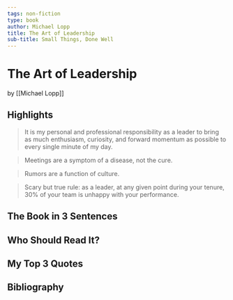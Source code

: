 ```yaml
---
tags: non-fiction
type: book
author: Michael Lopp
title: The Art of Leadership
sub-title: Small Things, Done Well
---
```


# The Art of Leadership
by [[Michael Lopp]]

## Highlights
> It is my personal and professional responsibility as a leader to bring as much enthusiasm, curiosity, and forward momentum as possible to every single minute of my day.

> Meetings are a symptom of a disease, not the cure.

> Rumors are a function of culture.

> Scary but true rule: as a leader, at any given point during your tenure, 30% of your team is unhappy with your performance.


## The Book in 3 Sentences

## Who Should Read It?

## My Top 3 Quotes

## Bibliography